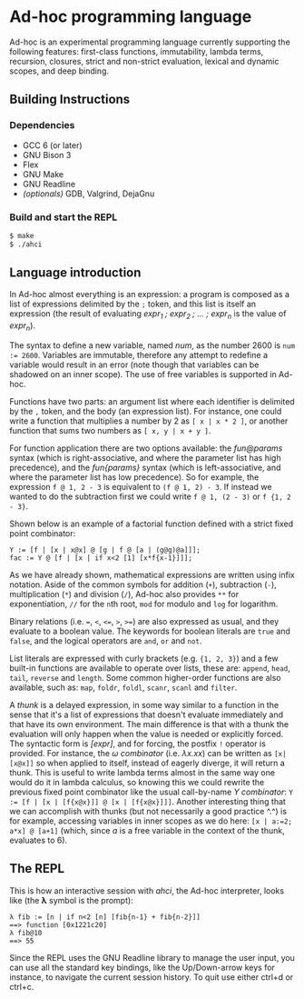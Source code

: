 # Ad-hoc programming language

Ad-hoc is an experimental programming language currently supporting the following features: first-class functions, immutability, lambda terms, recursion, closures, strict and non-strict evaluation, lexical and dynamic scopes, and deep binding.

## Building Instructions

### Dependencies

* GCC 6 (or later)
* GNU Bison 3
* Flex
* GNU Make
* GNU Readline
* *(optionals)* GDB, Valgrind, DejaGnu

### Build and start the REPL

```sh
$ make
$ ./ahci
```

## Language introduction

In Ad-hoc almost everything is an expression: a program is composed as a list of expressions delimited by the `;` token, and this list is itself an expression (the result of evaluating *expr<sub>1</sub> ; expr<sub>2</sub> ; ... ; expr<sub>n</sub>* is the value of *expr<sub>n</sub>*).

The syntax to define a new variable, named *num*, as the number 2600 is `num := 2600`. Variables are immutable, therefore any attempt to redefine a variable would result in an error (note though that variables can be shadowed on an inner scope). The use of free variables is supported in Ad-hoc.

Functions have two parts: an argument list where each identifier is delimited by the `,` token, and the body (an expression list). For instance, one could write a function that multiplies a number by 2 as `[ x | x * 2 ]`, or another function that sums two numbers as `[ x, y | x + y ]`.

For function application there are two options available: the *fun@params* syntax (which is right-associative, and where the parameter list has high precedence), and the *fun{params}* syntax (which is left-associative, and where the parameter list has low precedence). So for example, the expression `f @ 1, 2 - 3` is equivalent to `(f @ 1, 2) - 3`. If instead we wanted to do the subtraction first we could write `f @ 1, (2 - 3)` or `f {1, 2 - 3}`.

Shown below is an example of a factorial function defined with a strict fixed point combinator:
```
Y := [f | [x | x@x] @ [g | f @ [a | (g@g)@a]]];
fac := Y @ [f | [x | if x<2 [1] [x*f{x-1}]]];
```

As we have already shown, mathematical expressions are written using infix notation. Aside of the common symbols for addition (`+`), subtraction (`-`), multiplication (`*`) and division (`/`), Ad-hoc also provides `**` for exponentiation, `//` for the `n`th root, `mod` for modulo and `log` for logarithm.

Binary relations (i.e. `=`, `<`, `<=`, `>`, `>=`) are also expressed as usual, and they evaluate to a boolean value. The keywords for boolean literals are `true` and `false`, and the logical operators are `and`, `or` and `not`.

List literals are expressed with curly brackets (e.g. `{1, 2, 3}`) and a few built-in functions are available to operate over lists, these are: `append`, `head`, `tail`, `reverse` and `length`. Some common higher-order functions are also available, such as: `map`, `foldr`, `foldl`, `scanr`, `scanl` and `filter`.

A *thunk* is a delayed expression, in some way similar to a function in the sense that it's a list of expressions that doesn't evaluate immediately and that have its own environment. The main difference is that with a thunk the evaluation will only happen when the value is needed or explicitly forced. The syntactic form is *[expr]*, and for forcing, the postfix `!` operator is provided. For instance, the *ω combinator* (i.e. *λx.xx*) can be written as `[x|[x@x]]` so when applied to itself, instead of eagerly diverge, it will return a thunk. This is useful to write lambda terms almost in the same way one would do it in lambda calculus, so knowing this we could rewrite the previous fixed point combinator like the usual call-by-name *Y combinator*: `Y := [f | [x | [f{x@x}]] @ [x | [f{x@x}]]]`. Another interesting thing that we can accomplish with thunks (but not necessarily a good practice ^.^) is for example, accessing variables in inner scopes as we do here: `[x | a:=2; a*x] @ [a+1]` (which, since *a* is a free variable in the context of the thunk, evaluates to 6).

## The REPL

This is how an interactive session with *ahci*, the Ad-hoc interpreter, looks like (the **λ** symbol is the prompt):
```
λ fib := [n | if n<2 [n] [fib{n-1} + fib{n-2}]]
==> function [0x1221c20]
λ fib@10
==> 55
```

Since the REPL uses the GNU Readline library to manage the user input, you can use all the standard key bindings, like the Up/Down-arrow keys for instance, to navigate the current session history. To quit use either ctrl+d or ctrl+c.
